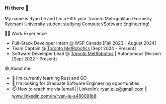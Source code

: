 ### Hi there 👋

<!--
**ryan1le/ryan1le** is a ✨ _special_ ✨ repository because its `README.md` (this file) appears on your GitHub profile.

Here are some ideas to get you started:

- 🔭 I’m currently working on ...
- 🌱 I’m currently learning ...
- 👯 I’m looking to collaborate on ...
- 🤔 I’m looking for help with ...
- 💬 Ask me about ...
- 📫 How to reach me: ...
- 😄 Pronouns: ...
- ⚡ Fun fact: ...
-->
<!-- - 🔭 I’m currently working on a web-based UI that deploys a database management system from Oracle SQL Developer -->

My name is Ryan Le and I'm a Fifth year Toronto Metropolitan (Formerly Ryerson) University student studying Computer/Software Engineering!

👨‍💻 Work Experience

 - Full-Stack Developer Intern @ WSP Canada [Fall 2023 - August 2024]
 - Team Captain @ [Toronto MetRobotics](https://teamtmr.ca/) [Sept 2024 - Present]
 - Software Developer Lead @ [Toronto MetRobotics](https://teamtmr.ca/) | Autonomous Division [Sept 2022 - Present]

😄 About me

- 🌱 I’m currently learning Rust and GO
- 🤔 I’m looking for Graduate Software Engineering opportunities 
- 📫 How to reach me via (email || LinkedIn): ryanle.le@gmail.com || www.linkedin.com/in/ryan-le-a480091b8
